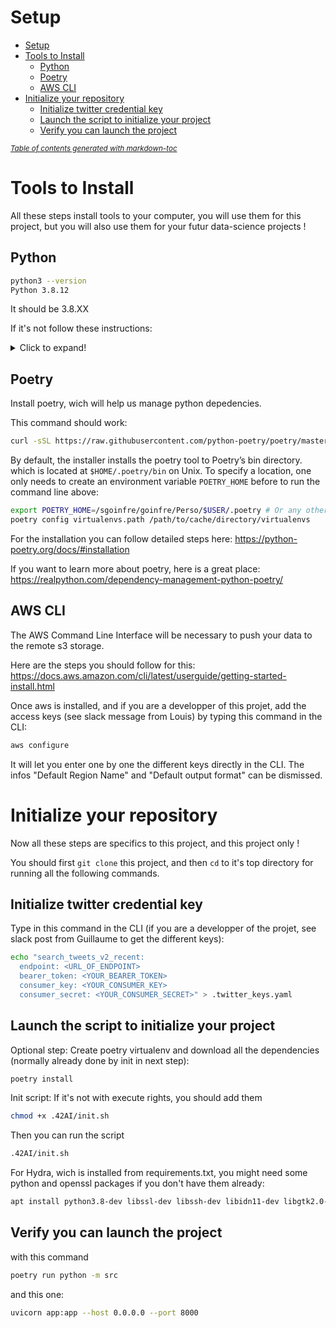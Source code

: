 # Setup

- [Setup](#setup)
- [Tools to Install](#tools-to-install)
	- [Python](#python)
	- [Poetry](#poetry)
	- [AWS CLI](#aws-cli)
- [Initialize your repository](#initialize-your-repository)
	- [Initialize twitter credential key](#initialize-twitter-credential-key)
	- [Launch the script to initialize your project](#launch-the-script-to-initialize-your-project)
	- [Verify you can launch the project](#verify-you-can-launch-the-project)

<small><i><a href='http://ecotrust-canada.github.io/markdown-toc/'>Table of contents generated with markdown-toc</a></i></small>


# Tools to Install

All these steps install tools to your computer, you will use them for this project, but you will also use them for your futur data-science projects !

## Python

```sh
python3 --version
Python 3.8.12
```

It should be 3.8.XX

If it's not follow these instructions:

<details>
  <summary>Click to expand!</summary>
  
	1. Run the following commands as root or user with sudo access to update the packages list and install the prerequisites:
	```sh
	sudo apt update
	sudo apt install software-properties-common
	```

	2. Add the deadsnakes PPA to your system’s sources list:
	```sh
	sudo add-apt-repository ppa:deadsnakes/ppa
	```

		When prompted press `Enter` to continue:
	```sh
	Output
	Press [ENTER] to continue or Ctrl-c to cancel adding it.
	```

	3. Once the repository is enabled, install Python 3.8 with:
	```sh
	sudo apt install python3.8
	```

	4. Verify that the installation was successful by typing:
	```sh
	python3.8 --version
	```

	```sh
	Output
	Python 3.8.X
	```
</details>


## Poetry

Install poetry, wich will help us manage python depedencies. 

This command should work:

```sh
curl -sSL https://raw.githubusercontent.com/python-poetry/poetry/master/get-poetry.py | python3 -
```
By default, the installer installs the poetry tool to Poetry’s bin directory. which is located at `$HOME/.poetry/bin` on Unix.
To specify a location, one only needs to create an environment variable `POETRY_HOME` before to run the command line above:
```sh
export POETRY_HOME=/sgoinfre/goinfre/Perso/$USER/.poetry # Or any other desired location
poetry config virtualenvs.path /path/to/cache/directory/virtualenvs
```

For the installation you can follow detailed steps here: <https://python-poetry.org/docs/#installation>

If you want to learn more about poetry, here is a great place: <https://realpython.com/dependency-management-python-poetry/>


## AWS CLI

The AWS Command Line Interface will be necessary to push your data to the remote s3 storage.

Here are the steps you should follow for this: <https://docs.aws.amazon.com/cli/latest/userguide/getting-started-install.html>

Once aws is installed, and if you are a developper of this projet, add the access keys (see slack message from Louis) by typing this command in the CLI:

```sh
aws configure
```

It will let you enter one by one the different keys directly in the CLI.
The infos "Default Region Name" and "Default output format" can be dismissed.
 

# Initialize your repository

Now all these steps are specifics to this project, and this project only !

You should first `git clone` this project, and then `cd` to it's top directory for running all the following commands.

## Initialize twitter credential key

Type in this command in the CLI (if you are a developper of the projet, see slack post from Guillaume to get the different keys):

```sh
echo "search_tweets_v2_recent:
  endpoint: <URL_OF_ENDPOINT>
  bearer_token: <YOUR_BEARER_TOKEN>
  consumer_key: <YOUR_CONSUMER_KEY>
  consumer_secret: <YOUR_CONSUMER_SECRET>" > .twitter_keys.yaml
```


## Launch the script to initialize your project

Optional step: Create poetry virtualenv and download all the dependencies (normally already done by init in next step):

```sh
poetry install
```

Init script: If it's not with execute rights, you should add them

```sh
chmod +x .42AI/init.sh
```

Then you can run the script

```sh
.42AI/init.sh
```

For Hydra, wich is installed from requirements.txt, you might need some python and openssl packages if you don't have them already:

```sh
apt install python3.8-dev libssl-dev libssh-dev libidn11-dev libgtk2.0-dev
```

## Verify you can launch the project

with this command

```sh
poetry run python -m src
```

and this one:

```sh
uvicorn app:app --host 0.0.0.0 --port 8000
```
